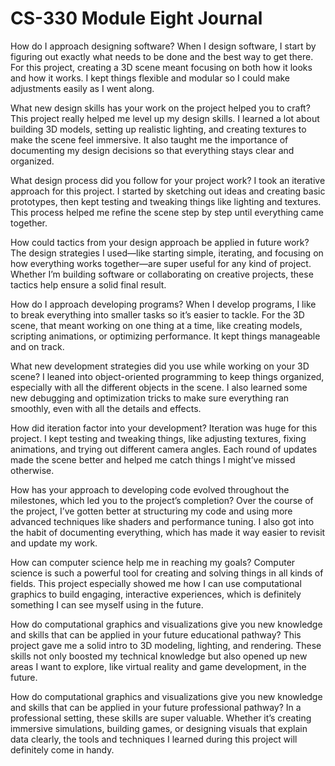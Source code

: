 # CS-330 Module Eight Journal
How do I approach designing software?
When I design software, I start by figuring out exactly what needs to be done and the best way to get there. For this project, creating a 3D scene meant focusing on both how it looks and how it works. I kept things flexible and modular so I could make adjustments easily as I went along.

What new design skills has your work on the project helped you to craft?
This project really helped me level up my design skills. I learned a lot about building 3D models, setting up realistic lighting, and creating textures to make the scene feel immersive. It also taught me the importance of documenting my design decisions so that everything stays clear and organized.

What design process did you follow for your project work?
I took an iterative approach for this project. I started by sketching out ideas and creating basic prototypes, then kept testing and tweaking things like lighting and textures. This process helped me refine the scene step by step until everything came together.

How could tactics from your design approach be applied in future work?
The design strategies I used—like starting simple, iterating, and focusing on how everything works together—are super useful for any kind of project. Whether I’m building software or collaborating on creative projects, these tactics help ensure a solid final result.

How do I approach developing programs?
When I develop programs, I like to break everything into smaller tasks so it’s easier to tackle. For the 3D scene, that meant working on one thing at a time, like creating models, scripting animations, or optimizing performance. It kept things manageable and on track.

What new development strategies did you use while working on your 3D scene?
I leaned into object-oriented programming to keep things organized, especially with all the different objects in the scene. I also learned some new debugging and optimization tricks to make sure everything ran smoothly, even with all the details and effects.

How did iteration factor into your development?
Iteration was huge for this project. I kept testing and tweaking things, like adjusting textures, fixing animations, and trying out different camera angles. Each round of updates made the scene better and helped me catch things I might’ve missed otherwise.

How has your approach to developing code evolved throughout the milestones, which led you to the project’s completion?
Over the course of the project, I’ve gotten better at structuring my code and using more advanced techniques like shaders and performance tuning. I also got into the habit of documenting everything, which has made it way easier to revisit and update my work.

How can computer science help me in reaching my goals?
Computer science is such a powerful tool for creating and solving things in all kinds of fields. This project especially showed me how I can use computational graphics to build engaging, interactive experiences, which is definitely something I can see myself using in the future.

How do computational graphics and visualizations give you new knowledge and skills that can be applied in your future educational pathway?
This project gave me a solid intro to 3D modeling, lighting, and rendering. These skills not only boosted my technical knowledge but also opened up new areas I want to explore, like virtual reality and game development, in the future.

How do computational graphics and visualizations give you new knowledge and skills that can be applied in your future professional pathway?
In a professional setting, these skills are super valuable. Whether it’s creating immersive simulations, building games, or designing visuals that explain data clearly, the tools and techniques I learned during this project will definitely come in handy.
